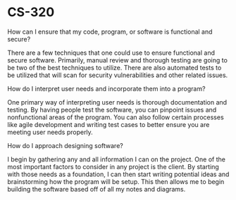 # CS-320

How can I ensure that my code, program, or software is functional and secure?

There are a few techniques that one could use to ensure functional and secure software. Primarily, manual review and thorough testing are going to be two of the best techniques to utilize. There are also automated tests to be utilized that will scan for security vulnerabilities and other related issues. 

How do I interpret user needs and incorporate them into a program?

One primary way of interpreting user needs is thorough documentation and testing. By having people test the software, you can pinpoint issues and nonfunctional areas of the program. You can also follow certain processes like agile development and writing test cases to better ensure you are meeting user needs properly. 

How do I approach designing software?

I begin by gathering any and all information I can on the project. One of the most important factors to consider in any project is the client. By starting with those needs as a foundation, I can then start writing potential ideas and brainstorming how the program will be setup. This then allows me to begin building the software based off of all my notes and diagrams. 
